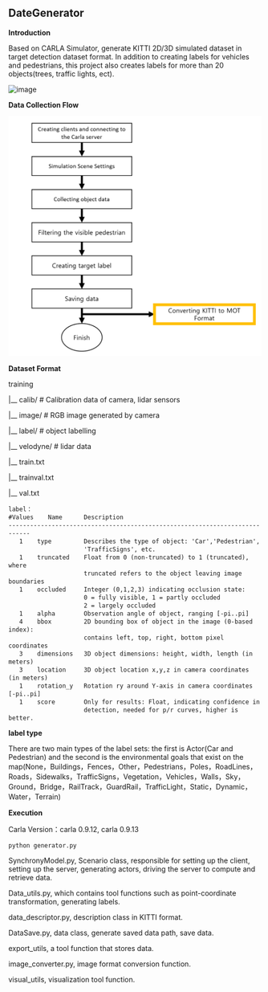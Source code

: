 ## DateGenerator

**Introduction**

Based on CARLA Simulator, generate KITTI 2D/3D simulated dataset in target detection dataset format. In addition to creating labels for vehicles and pedestrians, this project also creates labels for more than 20 objects(trees, traffic lights, ect).

![image](https://user-images.githubusercontent.com/55339200/138204888-18958f52-ab1a-454a-8eef-23b7d4987f37.png)

**Data Collection Flow**

![image](info_img/flowchart.png)



**Dataset Format**

training

|__   calib/    # Calibration data of camera, lidar sensors

|__   image/   # RGB image generated by camera

|__   label/   #  object labelling

|__   velodyne/  #  lidar data

|__   train.txt

|__   trainval.txt

|__   val.txt

```
label：
#Values    Name      Description
----------------------------------------------------------------------------
   1    type         Describes the type of object: 'Car','Pedestrian',
   					 'TrafficSigns', etc.
   1    truncated    Float from 0 (non-truncated) to 1 (truncated), where
                     truncated refers to the object leaving image boundaries
   1    occluded     Integer (0,1,2,3) indicating occlusion state:
                     0 = fully visible, 1 = partly occluded
                     2 = largely occluded
   1    alpha        Observation angle of object, ranging [-pi..pi]
   4    bbox         2D bounding box of object in the image (0-based index):
                     contains left, top, right, bottom pixel coordinates
   3    dimensions   3D object dimensions: height, width, length (in meters)
   3    location     3D object location x,y,z in camera coordinates (in meters)
   1    rotation_y   Rotation ry around Y-axis in camera coordinates [-pi..pi]
   1    score        Only for results: Float, indicating confidence in
                     detection, needed for p/r curves, higher is better.
```

**label type**

There are two main types of the label sets: the first is Actor(Car and Pedestrian) and the second is the environmental goals that exist on the map(None，Buildings，Fences，Other，Pedestrians，Poles，RoadLines，Roads，Sidewalks，TrafficSigns，Vegetation，Vehicles，Walls，Sky，Ground，Bridge，RailTrack，GuardRail，TrafficLight，Static，Dynamic，Water，Terrain)

**Execution**

Carla Version：carla 0.9.12, carla 0.9.13

```
python generator.py
```

SynchronyModel.py, Scenario class, responsible for setting up the client, setting up the server, generating actors, driving the server to compute and retrieve data.

Data_utils.py, which contains tool functions such as point-coordinate transformation, generating labels.

data_descriptor.py, description class in KITTI format.

DataSave.py, data class, generate saved data path, save data.

export_utils, a tool function that stores data.

image_converter.py, image format conversion function.

visual_utils, visualization tool function.

